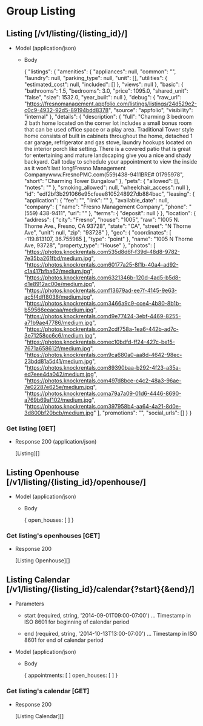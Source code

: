 # Group Listing

## Listing [/v1/listing/{listing_id}/]


+ Model (application/json)
		
	+ Body
	
		{
		  "listings": {
		    "amenities": {
		      "appliances": null,
		      "common": "",
		      "laundry": null,
		      "parking_type": null,
		      "unit": [],
		      "utilities": {
		        "estimated_cost": null,
		        "included": []
		      },
		      "views": null
		    },
		    "basic": {
		      "bathrooms": 1.5,
		      "bedrooms": 3.0,
		      "price": 1095.0,
		      "shared_unit": "false",
		      "size": 1532.0,
		      "year_built": null
		    },
		    "debug": {
		      "raw_url": "https://fresnomanagement.appfolio.com/listings/listings/24d529e2-c0c9-4932-92d5-89194bdd8378",
		      "source": "appfolio",
		      "visibility": "internal"
		    },
		    "details": {
		      "description": {
		        "full": "Charming 3 bedroom 2 bath home located on the corner lot includes a small bonus room that can be used office space or a play area.  Traditional Tower style home consists of built in cabinets throughout the home, detached 1 car garage, refrigerator and gas stove, laundry hookups located on the interior porch like setting. There is a covered patio that is great for entertaining and mature landscaping give you a nice and shady backyard.  Call today to schedule your appointment to view the inside as it won't last long!Fresno Management Companywww.FresnoPMC.com(559)438-9411BRE# 01795978",
		        "short": "Charming Tower Bungalow"
		      },
		      "pets": {
		        "allowed": [],
		        "notes": ""
		      },
		      "smoking_allowed": null,
		      "wheelchair_access": null
		    },
		    "id": "edf2bf3b291066e95cfeee8105248927db884bac",
		    "leasing": {
		      "application": {
		        "fee": "",
		        "link": ""
		      },
		      "available_date": null,
		      "company": {
		        "name": "Fresno Management Company",
		        "phone": "(559) 438-9411",
		        "url": ""
		      },
		      "terms": {
		        "deposit": null
		      }
		    },
		    "location": {
		      "address": {
		        "city": "Fresno",
		        "house": "1005",
		        "raw": "1005 N. Thorne Ave., Fresno, CA 93728",
		        "state": "CA",
		        "street": "N Thorne Ave",
		        "unit": null,
		        "zip": "93728"
		      },
		      "geo": {
		        "coordinates": [
		          -119.813107,
		          36.755985
		        ],
		        "type": "point"
		      },
		      "name": "1005 N Thorne Ave, 93728",
		      "property_type": "House"
		    },
		    "photos": [
		      "https://photos.knockrentals.com535d8d6f-f39d-48d8-9782-7e35ba261fbd/medium.jpg",
		      "https://photos.knockrentals.com60177a25-8f1b-40a4-ad92-c1a417bfba62/medium.jpg",
		      "https://photos.knockrentals.com6321346b-120d-4ad5-b5d8-d1e8912ac00e/medium.jpg",
		      "https://photos.knockrentals.comf13679ad-ee7f-4145-9e63-ac5f4dff8038/medium.jpg",
		      "https://photos.knockrentals.com3466a9c9-cce4-4b80-8b1b-b59566eeacaa/medium.jpg",
		      "https://photos.knockrentals.comd9e77424-3ebf-4469-8255-a71b9ae47786/medium.jpg",
		      "https://photos.knockrentals.com2cdf758a-1ea6-442b-ad7c-3e71258cc6c6/medium.jpg",
		      "https://photos.knockrentals.comec10bdfd-ff24-427c-be15-7671a658612f/medium.jpg",
		      "https://photos.knockrentals.com9ca680a0-aa8d-4642-98ec-23bdd81a5d41/medium.jpg",
		      "https://photos.knockrentals.com89390baa-b292-4f23-a35a-ed7eee4da042/medium.jpg",
		      "https://photos.knockrentals.com497d8bce-c4c2-48a3-96ae-7e02287e625e/medium.jpg",
		      "https://photos.knockrentals.coma79a7a09-01d6-4446-8690-a769b69af102/medium.jpg",
		      "https://photos.knockrentals.com397958b4-aa64-4a21-8d0e-3d800bf20bcb/medium.jpg"
		    ],
		    "promotions": "",
		    "social_urls": []
		  }
		}

### Get listing [GET]

+ Response 200 (application/json)

	[Listing][]        


## Listing Openhouse [/v1/listing/{listing_id}/openhouse/]

+ Model (application/json)
		
	+ Body
	
		{
			open_houses: [ ]
		}
		
### Get listing's openhouses [GET]

+ Response 200
	
	[Listing Openhouse][]
	
## Listing Calendar [/v1/listing/{listing_id}/calendar{?start}{&end}/]
 
+ Parameters
	
	+ start (required, string, '2014-09-01T09:00-07:00') ... Timestamp in ISO 8601 for beginning of calendar period
	
	+ end (required, string, '2014-10-13T13:00-07:00') ... Timestamp in ISO 8601 for end of calendar period

+ Model (application/json)
	
	+ Body
	
		{
			appointments: [ ]
			open_houses: [ ]
		}
		
### Get listing's calendar [GET]

+ Response 200
	
	[Listing Calendar][]